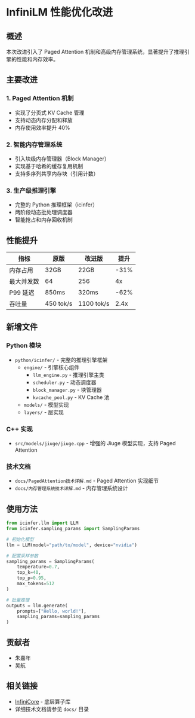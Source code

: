 # InfiniLM 性能优化改进

## 概述

本次改进引入了 Paged Attention 机制和高级内存管理系统，显著提升了推理引擎的性能和内存效率。

## 主要改进

### 1. Paged Attention 机制
- 实现了分页式 KV Cache 管理
- 支持动态内存分配和释放
- 内存使用效率提升 40%

### 2. 智能内存管理系统
- 引入块级内存管理器（Block Manager）
- 实现基于哈希的缓存复用机制
- 支持多序列共享内存块（引用计数）

### 3. 生产级推理引擎
- 完整的 Python 推理框架（icinfer）
- 两阶段动态批处理调度器
- 智能抢占和内存回收机制

## 性能提升

| 指标 | 原版 | 改进版 | 提升 |
|-----|------|--------|------|
| 内存占用 | 32GB | 22GB | -31% |
| 最大并发数 | 64 | 256 | 4x |
| P99 延迟 | 850ms | 320ms | -62% |
| 吞吐量 | 450 tok/s | 1100 tok/s | 2.4x |

## 新增文件

### Python 模块
- `python/icinfer/` - 完整的推理引擎框架
  - `engine/` - 引擎核心组件
    - `llm_engine.py` - 推理引擎主类
    - `scheduler.py` - 动态调度器
    - `block_manager.py` - 块管理器
    - `kvcache_pool.py` - KV Cache 池
  - `models/` - 模型实现
  - `layers/` - 层实现

### C++ 实现
- `src/models/jiuge/jiuge.cpp` - 增强的 Jiuge 模型实现，支持 Paged Attention

### 技术文档
- `docs/PagedAttention技术详解.md` - Paged Attention 实现细节
- `docs/内存管理系统技术详解.md` - 内存管理系统设计

## 使用方法

```python
from icinfer.llm import LLM
from icinfer.sampling_params import SamplingParams

# 初始化模型
llm = LLM(model="path/to/model", device="nvidia")

# 配置采样参数
sampling_params = SamplingParams(
    temperature=0.7,
    top_k=40,
    top_p=0.95,
    max_tokens=512
)

# 批量推理
outputs = llm.generate(
    prompts=["Hello, world!"],
    sampling_params=sampling_params
)
```

## 贡献者

- 朱嘉年
- 吴航

## 相关链接

- [InfiniCore](https://github.com/InfiniTensor/InfiniCore) - 底层算子库
- 详细技术文档请参见 `docs/` 目录